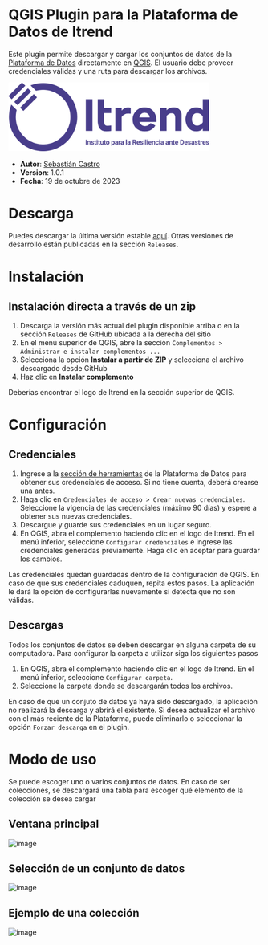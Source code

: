 # QGIS Plugin para la Plataforma de Datos de Itrend

Este plugin permite descargar y cargar los conjuntos de datos de la [Plataforma de Datos](https://www.plataformadedatos.cl) directamente en [QGIS](https://www.qgis.org). El usuario debe proveer credenciales válidas y una ruta para descargar los archivos.

<img src="logo.svg" width="400px" height="auto">

- **Autor**: [Sebastián Castro](https://github.com/sebacastroh)
- **Version**: 1.0.1
- **Fecha**: 19 de octubre de 2023

# Descarga

Puedes descargar la última versión estable [aquí](https://github.com/ItrendCL/pdd-qgis-plugin/releases/download/v1.0.1/pdd-qgis-plugin.zip). Otras versiones de desarrollo están publicadas en la sección ```Releases```.

# Instalación

## Instalación directa a través de un zip

1. Descarga la versión más actual del plugin disponible arriba o en la sección ```Releases``` de GitHub ubicada a la derecha del sitio
2. En el menú superior de QGIS, abre la sección ```Complementos > Administrar e instalar complementos ...```
3. Selecciona la opción **Instalar a partir de ZIP** y selecciona el archivo descargado desde GitHub
4. Haz clic en **Instalar complemento**

Deberías encontrar el logo de Itrend en la sección superior de QGIS.

# Configuración

## Credenciales

1. Ingrese a la [sección de herramientas](https://www.plataformadedatos.cl/tools) de la Plataforma de Datos para obtener sus credenciales de acceso. Si no tiene cuenta, deberá crearse una antes.
2. Haga clic en ```Credenciales de acceso > Crear nuevas credenciales```. Seleccione la vigencia de las credenciales (máximo 90 días) y espere a obtener sus nuevas credenciales.
3. Descargue y guarde sus credenciales en un lugar seguro.
4. En QGIS, abra el complemento haciendo clic en el logo de Itrend. En el menú inferior, seleccione ```Configurar credenciales``` e ingrese las credenciales generadas previamente. Haga clic en aceptar para guardar los cambios.

Las credenciales quedan guardadas dentro de la configuración de QGIS. En caso de que sus credenciales caduquen, repita estos pasos. La aplicación le dará la opción de configurarlas nuevamente si detecta que no son válidas.

## Descargas

Todos los conjuntos de datos se deben descargar en alguna carpeta de su computadora. Para configurar la carpeta a utilizar siga los siguientes pasos

1. En QGIS, abra el complemento haciendo clic en el logo de Itrend. En el menú inferior, seleccione ```Configurar carpeta```.
2. Seleccione la carpeta donde se descargarán todos los archivos.

En caso de que un conjuto de datos ya haya sido descargado, la aplicación no realizará la descarga y abrirá el existente. Si desea actualizar el archivo con el más reciente de la Plataforma, puede eliminarlo o seleccionar la opción ```Forzar descarga``` en el plugin.

# Modo de uso

Se puede escoger uno o varios conjuntos de datos. En caso de ser colecciones, se descargará una tabla para escoger qué elemento de la colección se desea cargar

## Ventana principal
![image](https://user-images.githubusercontent.com/82397256/202242586-1becd118-e82d-4415-aeeb-bbb62fcdbbb7.png)

## Selección de un conjunto de datos
![image](https://user-images.githubusercontent.com/82397256/202243129-89ccd9e7-05df-41ef-8a65-735a72407e21.png)

## Ejemplo de una colección
![image](https://user-images.githubusercontent.com/82397256/202243341-e5f3ed96-bfc6-4b8e-83aa-6b15e024a422.png)

